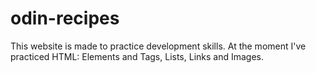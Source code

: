 # odin-recipes
This website is made to practice development skills.
At the moment I've practiced HTML: Elements and Tags, Lists, Links and Images.
